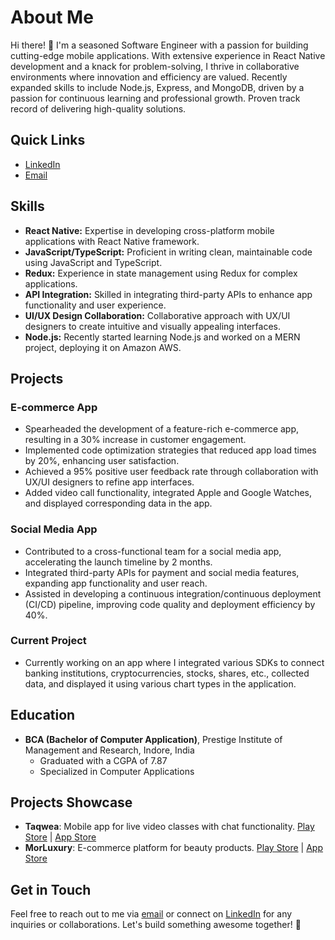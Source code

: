 # About Me

Hi there! 👋 I'm a seasoned Software Engineer with a passion for building cutting-edge mobile applications. With extensive experience in React Native development and a knack for problem-solving, I thrive in collaborative environments where innovation and efficiency are valued. Recently expanded skills to include Node.js, Express, and MongoDB, driven by a passion for continuous learning and professional growth. Proven track record of delivering high-quality solutions.

## Quick Links
- [LinkedIn](https://www.linkedin.com/in/kratik-modh-a5a6451a5)
- [Email](mailto:modhkratik@gmail.com)

## Skills
- **React Native:** Expertise in developing cross-platform mobile applications with React Native framework.
- **JavaScript/TypeScript:** Proficient in writing clean, maintainable code using JavaScript and TypeScript.
- **Redux:** Experience in state management using Redux for complex applications.
- **API Integration:** Skilled in integrating third-party APIs to enhance app functionality and user experience.
- **UI/UX Design Collaboration:** Collaborative approach with UX/UI designers to create intuitive and visually appealing interfaces.
- **Node.js:** Recently started learning Node.js and worked on a MERN project, deploying it on Amazon AWS.

## Projects
### E-commerce App
- Spearheaded the development of a feature-rich e-commerce app, resulting in a 30% increase in customer engagement.
- Implemented code optimization strategies that reduced app load times by 20%, enhancing user satisfaction.
- Achieved a 95% positive user feedback rate through collaboration with UX/UI designers to refine app interfaces.
- Added video call functionality, integrated Apple and Google Watches, and displayed corresponding data in the app.

### Social Media App
- Contributed to a cross-functional team for a social media app, accelerating the launch timeline by 2 months.
- Integrated third-party APIs for payment and social media features, expanding app functionality and user reach.
- Assisted in developing a continuous integration/continuous deployment (CI/CD) pipeline, improving code quality and deployment efficiency by 40%.

### Current Project
- Currently working on an app where I integrated various SDKs to connect banking institutions, cryptocurrencies, stocks, shares, etc., collected data, and displayed it using various chart types in the application.

## Education
- **BCA (Bachelor of Computer Application)**, Prestige Institute of Management and Research, Indore, India
  - Graduated with a CGPA of 7.87
  - Specialized in Computer Applications

## Projects Showcase
- **Taqwea**: Mobile app for live video classes with chat functionality. [Play Store](https://play.google.com/store/apps/details?id=com.taqwea) | [App Store](https://apps.apple.com/in/app/%D9%85%D9%86%D8%B5%D8%A9-%D8%AA%D9%82%D9%88%D9%8A%D8%A9/id1660015433)
- **MorLuxury**: E-commerce platform for beauty products. [Play Store](https://play.google.com/store/apps/details?id=com.morluxury) | [App Store](https://apps.apple.com/in/app/morluxury/id1645865886)

## Get in Touch
Feel free to reach out to me via [email](mailto:modhkratik@gmail.com) or connect on [LinkedIn](https://www.linkedin.com/in/kratik-modh-a5a6451a5) for any inquiries or collaborations. Let's build something awesome together! 🌟
